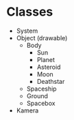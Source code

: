 Classes
=======

  * System
  * Object (drawable)
    * Body
      * Sun
      * Planet
      * Asteroid
      * Moon
      * Deathstar
    * Spaceship
    * Ground
    * Spacebox
  * Kamera
